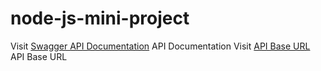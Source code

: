 # node-js-mini-project

Visit [Swagger API Documentation](https://app.swaggerhub.com/apis-docs/ABHISHEKSHARMA_3/task_managemet/1.0.0#/) API Documentation
Visit [API Base URL](https://task-management-jsxu.onrender.com) API Base URL
